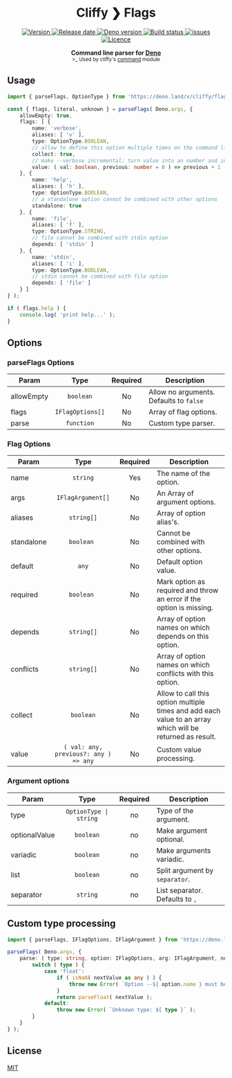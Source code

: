 <h1 align="center">Cliffy ❯ Flags </h1>

<p align="center">
  <a href="https://github.com/c4spar/deno-cliffy/releases">
    <img alt="Version" src="https://img.shields.io/github/v/release/c4spar/deno-cliffy?logo=github" />
  </a>
  <a href="https://github.com/c4spar/deno-cliffy/releases">
    <img alt="Release date" src="https://img.shields.io/github/release-date/c4spar/deno-cliffy?logo=github" />
  </a>
  <a href="https://deno.land/">
    <img alt="Deno version" src="https://img.shields.io/badge/deno-v1.0.1-green?logo=deno" />
  </a>
  <a href="https://github.com/c4spar/deno-cliffy/actions?query=workflow%3Aci">
    <img alt="Build status" src="https://github.com/c4spar/deno-cliffy/workflows/ci/badge.svg?branch=master" />
  </a>
  <a href="https://github.com/c4spar/deno-cliffy/labels/module%3Aflags">
    <img alt="issues" src="https://img.shields.io/github/issues/c4spar/deno-cliffy/module:flags?label=issues&logo=github">
  </a>
  <a href="https://github.com/c4spar/deno-cliffy/actions?query=workflow%3Aci">
    <img alt="Licence" src="https://img.shields.io/github/license/c4spar/deno-cliffy?logo=github" />
  </a>
</p>

<p align="center">
  <b> Command line parser for <a href="https://deno.land/">Deno</a></b></br>
  <sub>>_ Used by cliffy's <a href="../command/">command</a> module<sub>
</p>

## Usage

```typescript
import { parseFlags, OptionType } from 'https://deno.land/x/cliffy/flags.ts';

const { flags, literal, unknown } = parseFlags( Deno.args, {
    allowEmpty: true,
    flags: [ {
        name: 'verbose',
        aliases: [ 'v' ],
        type: OptionType.BOOLEAN,
        // allow to define this option multiple times on the command line
        collect: true,
        // make --verbose incremental: turn value into an number and increase the value for each --verbose option
        value: ( val: boolean, previous: number = 0 ) => previous + 1
    }, {
        name: 'help',
        aliases: [ 'h' ],
        type: OptionType.BOOLEAN,
        // a standalone option cannot be combined with other options
        standalone: true
    }, {
        name: 'file',
        aliases: [ 'f' ],
        type: OptionType.STRING,
        // file cannot be combined with stdin option
        depends: [ 'stdin' ]
    }, {
        name: 'stdin',
        aliases: [ 'i' ],
        type: OptionType.BOOLEAN,
        // stdin cannot be combined with file option
        depends: [ 'file' ]
    } ]
} );

if ( flags.help ) {
    console.log( 'print help...' );
}

```

## Options

### parseFlags Options

| Param | Type | Required | Description |
| ----- | :--: | :--: | ----------- |
| allowEmpty | `boolean` | No | Allow no arguments. Defaults to `false` |
| flags | `IFlagOptions[]` | No | Array of flag options. |
| parse | `function` | No | Custom type parser. |

### Flag Options

| Param | Type | Required | Description |
| ----- | :--: | :--: | ----------- |
| name | `string` | Yes | The name of the option. |
| args | `IFlagArgument[]` | No | An Array of argument options. |
| aliases | `string[]` | No | Array of option alias's. |
| standalone | `boolean ` | No | Cannot be combined with other options. |
| default | `any` | No | Default option value. |
| required | `boolean ` | No | Mark option as required and throw an error if the option is missing. |
| depends | `string[]` | No | Array of option names on which depends on this option. |
| conflicts | `string[]` | No | Array of option names on which conflicts with this option. |
| collect | `boolean` | No | Allow to call this option multiple times and add each value to an array which will be returned as result. |
| value | `( val: any, previous?: any ) => any` | No | Custom value processing. |

### Argument options

| Param | Type | Required | Description |
| ----- | :--: | :--: | ----------- |
| type | `OptionType \| string` | no | Type of the argument. |
| optionalValue | `boolean` | no | Make argument optional. |
| variadic | `boolean` | no | Make arguments variadic. |
| list | `boolean` | no | Split argument by `separator`. |
| separator | `string` | no | List separator. Defaults to `,` |

## Custom type processing

```typescript
import { parseFlags, IFlagOptions, IFlagArgument } from 'https://deno.land/x/cliffy/flags.ts';

parseFlags( Deno.args, {
    parse: ( type: string, option: IFlagOptions, arg: IFlagArgument, nextValue: string ) => {
        switch ( type ) {
            case 'float':
                if ( isNaN( nextValue as any ) ) {
                    throw new Error( `Option --${ option.name } must be of type number but got: ${ nextValue }` );
                }
                return parseFloat( nextValue );
            default:
                throw new Error( `Unknown type: ${ type }` );
        }
    }
} );
```

## License

[MIT](LICENSE)
